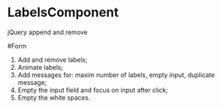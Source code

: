 LabelsComponent
===============

jQuery append and remove

#Form
1. Add and remove labels;
2. Animate labels;
3. Add messages for: maxim number of labels, empty input, duplicate message;
4. Empty the input field and focus on input after click;
5. Empty the white spaces.

